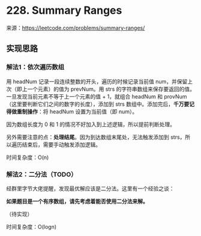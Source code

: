 
# 228. Summary Ranges

来源：https://leetcode.com/problems/summary-ranges/

## 实现思路

### 解法1：依次遍历数组

用 headNum 记录一段连续整数的开头，遍历的时候记录当前值 num，并保留上次（即上一个元素）的值为 prevNum。用 strs 的字符串数组来保存要返回的值。一旦发现当前元素不等于上一个元素的值 + 1，就组合 headNum 和 provNum（这里要判断它们之间的数字的长度），添加到 strs 数组中。添加完后，**千万要记得做重制操作**：将 headNum 设置为当前值（即 num）。

因为数组长度为 0 和 1 的情况不好加入到上述逻辑，所以提前判断处理。

另外需要注意的点：**处理结尾**。因为到达数组末尾处，无法触发添加到 strs，所以遍历结束后，需要手动触发添加逻辑。

时间复杂度：O(n)

### 解法2：二分法（TODO）

经群里字节大佬提醒，发现最优解应该是二分法。这里有一个经验之谈：

**如果题目是一个有序数组，请先考虑着能否使用二分法来解。**

（待实现）

时间复杂度：O(logn)